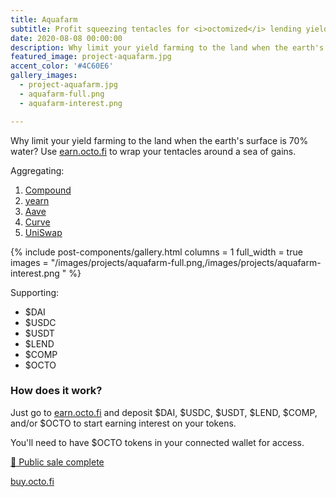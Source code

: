 ```yaml
---
title: Aquafarm
subtitle: Profit squeezing tentacles for <i>octomized</i> lending yields on Ethereum — 01 October 2020.
date: 2020-08-08 00:00:00
description: Why limit your yield farming to the land when the earth's surface is 70% water? Wrap your tentacles around a sea of gains.
featured_image: project-aquafarm.jpg
accent_color: '#4C60E6'
gallery_images:
  - project-aquafarm.jpg
  - aquafarm-full.png
  - aquafarm-interest.png

---
```


Why limit your yield farming to the land when the earth's surface is 70% water? Use [earn.octo.fi](https://earn.octo.fi) to wrap your tentacles around a sea of gains.

Aggregating:

1. [Compound](https://compound.finance/)
2. [yearn](https://yearn.finance/)
3. [Aave](https://aave.com/)
4. [Curve](https://curve.fi/)
5. [UniSwap](https://app.uniswap.org/)

{% include post-components/gallery.html
	columns = 1
	full_width = true
	images = "/images/projects/aquafarm-full.png,/images/projects/aquafarm-interest.png
	"
%}

Supporting:

* $DAI
* $USDC
* $USDT
* $LEND
* $COMP
* $OCTO

### How does it work?

Just go to [earn.octo.fi](https://earn.octo.fi) and deposit $DAI, $USDC, $USDT, $LEND, $COMP, and/or $OCTO to start earning interest on your tokens.

You'll need to have $OCTO tokens in your connected wallet for access. 

<p class="subtitle"><a href="https://twitter.com/octofinance/status/1305329689804681217?s=20">🎉 Public sale complete</a></p>

[buy.octo.fi](https://buy.octo.fi)
